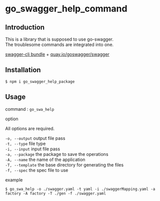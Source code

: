 # go_swagger_help_command

## Introduction
This is a library that is supposed to use go-swagger.  
The troublesome commands are integrated into one.

[swagger-cli bundle](https://www.npmjs.com/package/swagger-cli) + [quay.io/goswagger/swagger](https://goswagger.io/generate/server.html)

## Installation
```
$ npm i go_swagger_help_package
```

## Usage

command : `go_swa_help`

option

All options are required.

`-o, --output` output file pass  
`-t, --type` file type  
`-i, --input` input file pass  
`-a, --package` the package to save the operations  
`-A, --name` the name of the application  
`-T, --template` the base directory for generating the files  
`-f, --spec` the spec file to use  

example
```
$ go_swa_help -o ./swagger.yaml -t yaml -i ./swaggerMapping.yaml -a factory -A factory -T ./gen -f ./swagger.yaml
```
